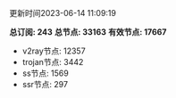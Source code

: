 更新时间2023-06-14 11:09:19

**总订阅: 243**
**总节点: 33163**
**有效节点: 17667**
- v2ray节点: 12357
- trojan节点: 3442
- ss节点: 1569
- ssr节点: 297
